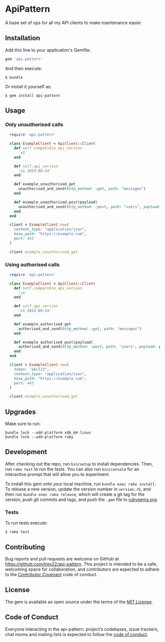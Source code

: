 # ApiPattern
A base set of ops for all my API clients to make maintenance easier

## Installation

Add this line to your application's Gemfile:

```ruby
gem 'api-pattern'
```

And then execute:

    $ bundle

Or install it yourself as:

    $ gem install api-pattern

## Usage

### Only unauthorised calls
```ruby
  require 'api-pattern'

  class ExampleClient < ApiClient::Client
    def self.compatible_api_version
      'v1'
    end

    def self.api_version
      'v1 2023-04-24'
    end

    def example_unauthorised_get
      unauthorised_and_send(http_method: :get, path: "messages")
    end

    def example_unauthorised_post(payload)
      unauthorised_and_send(http_method: :post, path: "users", payload: payload)
    end
  end

  client = ExampleClient.new(
    content_type: "application/json",
    base_path: "https://example.com",
    port: 443
  )

  client.example_unauthorised_get
```

### Using authorised calls
```ruby
  require 'api-pattern'

  class ExampleClient < ApiClient::Client
    def self.compatible_api_version
      'v1'
    end

    def self.api_version
      'v1 2023-04-24'
    end

    def example_authorised_get
      authorised_and_send(http_method: :get, path: "messages")
    end

    def example_authorised_post(payload)
      authorised_and_send(http_method: :post, path: "users", payload: payload)
    end
  end

  client = ExampleClient.new(
    token: "abc123",
    content_type: "application/json",
    base_path: "https://example.com",
    port: 443
  )

  client.example_unauthorised_get
```

## Upgrades
Make sure to run:

```
bundle lock --add-platform x86_64-linux
bundle lock --add-platform ruby
```

## Development

After checking out the repo, run `bin/setup` to install dependencies. Then, run `rake test` to run the tests. You can also run `bin/console` for an interactive prompt that will allow you to experiment.

To install this gem onto your local machine, run `bundle exec rake install`. To release a new version, update the version number in `version.rb`, and then run `bundle exec rake release`, which will create a git tag for the version, push git commits and tags, and push the `.gem` file to [rubygems.org](https://rubygems.org).

### Tests
To run tests execute:

    $ rake test

## Contributing

Bug reports and pull requests are welcome on GitHub at https://github.com/trex22/api-pattern. This project is intended to be a safe, welcoming space for collaboration, and contributors are expected to adhere to the [Contributor Covenant](http://contributor-covenant.org) code of conduct.

## License

The gem is available as open source under the terms of the [MIT License](https://opensource.org/licenses/MIT).

## Code of Conduct

Everyone interacting in the api-pattern: project’s codebases, issue trackers, chat rooms and mailing lists is expected to follow the [code of conduct](https://github.com/trex22/api-pattern/blob/master/CODE_OF_CONDUCT.md).
